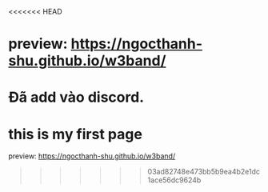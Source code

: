 <<<<<<< HEAD
# preview: https://ngocthanh-shu.github.io/w3band/
Đã add vào discord.
=======
# this is my first page
preview: https://ngocthanh-shu.github.io/w3band/
>>>>>>> 03ad82748e473bb5b9ea4b2e1dc1ace56dc9624b
